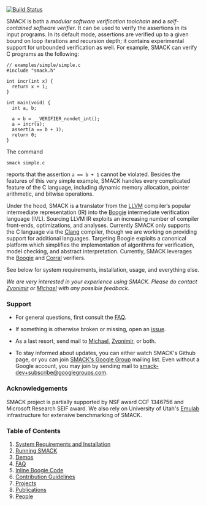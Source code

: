 [![Build Status](http://kornat.cs.utah.edu:8080/job/smack/badge/icon)](http://kornat.cs.utah.edu:8080/job/smack/)

SMACK is both a *modular software verification toolchain* and a
*self-contained software verifier*. It can be used to verify the assertions
in its input programs. In its default mode, assertions are verified up to a
given bound on loop iterations and recursion depth; it contains experimental
support for unbounded verification as well. For example, SMACK can verify C
programs as the following:

    // examples/simple/simple.c
    #include "smack.h"

    int incr(int x) {
      return x + 1;
    }

    int main(void) {
      int a, b;

      a = b = __VERIFIER_nondet_int();
      a = incr(a);
      assert(a == b + 1);
      return 0;
    }

The command

    smack simple.c

reports that the assertion `a == b + 1` cannot be violated. Besides the
features of this very simple example, SMACK handles every complicated feature
of the C language, including dynamic memory allocation, pointer arithmetic, and
bitwise operations.

Under the hood, SMACK is a translator from the [LLVM](http://www.llvm.org)
compiler’s popular intermediate representation (IR) into the
[Boogie](http://boogie.codeplex.com) intermediate verification language (IVL).
Sourcing LLVM IR exploits an increasing number of compiler front-ends,
optimizations, and analyses. Currently SMACK only supports the C language via
the [Clang](http://clang.llvm.org) compiler, though we are working on providing
support for additional languages. Targeting Boogie exploits a canonical
platform which simplifies the implementation of algorithms for verification,
model checking, and abstract interpretation. Currently, SMACK leverages the
[Boogie](http://boogie.codeplex.com) and [Corral](http://corral.codeplex.com)
verifiers.

See below for system requirements, installation, usage, and everything else.

*We are very interested in your experience using SMACK. Please do contact
[Zvonimir](mailto:zvonimir@cs.utah.edu) or
[Michael](mailto:michael.emmi@gmail.com) with any possible feedback.*


### Support

* For general questions, first consult the [FAQ](docs/faq.md).

* If something is otherwise broken or missing, open an [issue](https://github.com/smackers/smack/issues).

* As a last resort, send mail to 
  [Michael](mailto:michael.emmi@gmail.com), [Zvonimir](mailto:zvonimir@cs.utah.edu), or both.

* To stay informed about updates, you can either watch SMACK's Github page,
  or you can join [SMACK's Google Group](http://groups.google.com/group/smack-dev)
  mailing list.  Even without a Google account, you may join by sending mail to
  [smack-dev+subscribe@googlegroups.com](mailto:smack-dev+subscribe@googlegroups.com).


### Acknowledgements

SMACK project is partially supported by NSF award CCF 1346756 and Microsoft
Research SEIF award. We also rely on University of Utah's
[Emulab](http://www.emulab.net/) infrastructure for extensive benchmarking of
SMACK.


### Table of Contents

1. [System Requirements and Installation](docs/installation.md)
1. [Running SMACK](docs/running.md)
1. [Demos](docs/demos.md)
1. [FAQ](docs/faq.md)
1. [Inline Boogie Code](docs/boogie-code.md)
1. [Contribution Guidelines](docs/contributions.md)
1. [Projects](docs/projects.md)
1. [Publications](docs/publications.md)
1. [People](docs/people.md)

